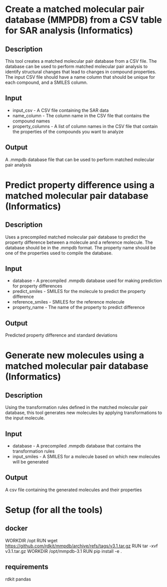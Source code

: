 # Create a matched molecular pair database (MMPDB) from a CSV table for SAR analysis (Informatics)

## Description
This tool creates a matched molecular pair database from a CSV file. The database can be used to perform matched molecular pair analysis to identify structural changes that lead to changes in compound properties. The input CSV file should have a name column that should be unique for each compound, and a SMILES column.

## Input
* input_csv - A CSV file containing the SAR data
* name_column - The column name in the CSV file that contains the compound names
* property_columns - A list of column names in the CSV file that contain the properties of the compounds you want to analyze

## Output
 A .mmpdb database file that can be used to perform matched molecular pair analysis


# Predict property difference using a matched molecular pair database (Informatics)

## Description
Uses a precompiled matched molecular pair database to predict the property difference between a molecule and a reference molecule. The database should be in the .mmpdb format. The property name should be one of the properties used to compile the database. 

## Input
* database - A precompiled .mmpdb database used for making prediction for property differences
* predict_smiles - SMILES for the molecule to predict the property difference
* reference_smiles - SMILES for the reference molecule
* property_name - The name of the property to predict difference

## Output
 Predicted property difference and standard deviations



# Generate new molecules using a matched molecular pair database (Informatics)
## Description
Using the transformation rules defined in the matched molecular pair database, this tool generates new molecules by applying transformations to the input molecule. 

## Input
* database - A precompiled .mmpdb database that contains the transformation rules
* input_smiles - A SMILES for a molecule based on which new molecules will be generated

## Output
 A csv file containing the generated molecules and their properties


# Setup (for all the tools)
## docker
WORKDIR /opt
RUN wget https://github.com/rdkit/mmpdb/archive/refs/tags/v3.1.tar.gz
RUN tar -xvf v3.1.tar.gz
WORKDIR /opt/mmpdb-3.1
RUN pip install -e .

## requirements
rdkit
pandas